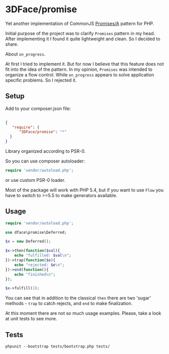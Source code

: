 # 3DFace/promise

Yet another implementation of CommonJS [Promises/A](http://wiki.commonjs.org/wiki/Promises/A) pattern for PHP.

Initial purpose of the project was to clarify `Promises` pattern in my head.
After implementing it I found it quite lightweight and clean. So I decided to share.

About `on_progress`.

At first I tried to implement it.
But for now I believe that this feature does not fit into the idea of the pattern.
In my opinion, `Promises` was intended to organize a flow control.
While `on_progress` appears to solve application specific problems. 
So I rejected it.


## Setup

Add to your composer.json file:

``` json
 
{
   "require": {
      "3DFace/promise": "*"
  }
}
```

Library organized according to PSR-0. 

So you can use composer autoloader:
``` php
require 'vendor/autoload.php';
```
or use custom PSR-0 loader.

Most of the package will work with PHP 5.4,
but if you want to use `Flow` you have to switch to >=5.5 to make generators available.


## Usage

``` php
require 'vendor/autoload.php';

use dface\promise\Deferred;

$x = new Deferred();

$x->then(function($val){
    echo "fulfilled: $val\n";
})->trap(function($e){
    echo "rejected: $e\n";
})->end(function(){
    echo "finished\n";
});

$x->fulfill(1);

```

You can see that in addition to the classical `then` there are two 'sugar' methods - `trap` to catch rejects,
and `end` to make finalization.

At this moment there are not so much usage examples. Please, take a look at unit tests to see more.


## Tests

```
phpunit --bootstrap tests/bootstrap.php tests/
```

